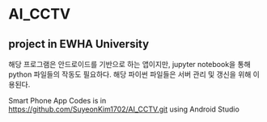 # AI_CCTV
## project in EWHA University
해당 프로그램은 안드로이드를 기반으로 하는 앱이지만, jupyter notebook을 통해 python 파일들의 작동도 필요하다.
해당 파이썬 파일들은 서버 관리 및 갱신을 위해 이용된다.

Smart Phone App Codes is in https://github.com/SuyeonKim1702/AI_CCTV.git using Android Studio
